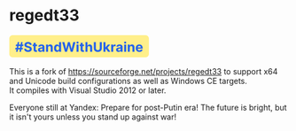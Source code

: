 # regedt33
[![StandWithUkraine](https://raw.githubusercontent.com/vshymanskyy/StandWithUkraine/main/badges/StandWithUkraine.svg)](https://github.com/vshymanskyy/StandWithUkraine/blob/main/docs/README.md)

This is a fork of https://sourceforge.net/projects/regedt33 to support x64 and Unicode build configurations as well as Windows CE targets.  
It compiles with Visual Studio 2012 or later.

Everyone still at Yandex:
Prepare for post-Putin era!
The future is bright, but it isn't yours unless you stand up against war!
